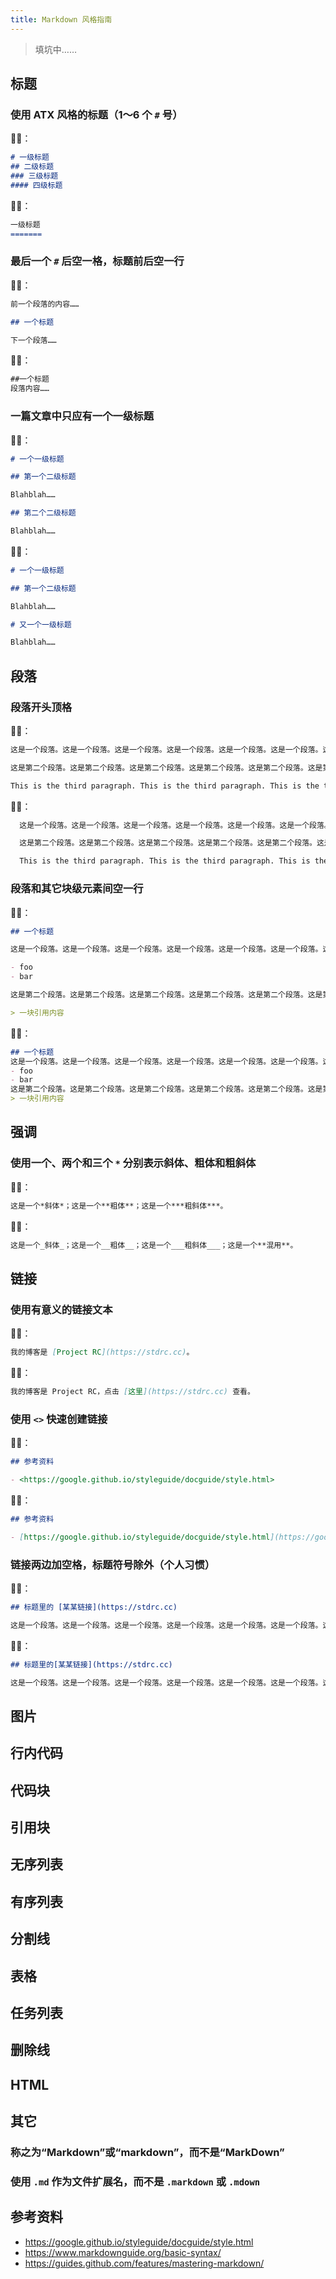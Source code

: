 ```yaml
---
title: Markdown 风格指南
---
```


> 填坑中……

## 标题

### 使用 ATX 风格的标题（1～6 个 `#` 号）

👍🏻：

```md
# 一级标题
## 二级标题
### 三级标题
#### 四级标题
```

👎🏻：

```md
一级标题
=======
```

### 最后一个 `#` 后空一格，标题前后空一行

👍🏻：

```md
前一个段落的内容……

## 一个标题

下一个段落……
```

👎🏻：

```md
##一个标题
段落内容……
```

### 一篇文章中只应有一个一级标题

👍🏻：

```md
# 一个一级标题

## 第一个二级标题

Blahblah……

## 第二个二级标题

Blahblah……
```

👎🏻：

```md
# 一个一级标题

## 第一个二级标题

Blahblah……

# 又一个一级标题

Blahblah……
```

## 段落

### 段落开头顶格

👍🏻：

```md
这是一个段落。这是一个段落。这是一个段落。这是一个段落。这是一个段落。这是一个段落。这是一个段落。这是一个段落。这是一个段落。

这是第二个段落。这是第二个段落。这是第二个段落。这是第二个段落。这是第二个段落。这是第二个段落。这是第二个段落。这是第二个段落。这是第二个段落。这是第二个段落。这是第二个段落。这是第二个段落。这是第二个段落。这是第二个段落。

This is the third paragraph. This is the third paragraph. This is the third paragraph. This is the third paragraph.
```

👎🏻：

```md
  这是一个段落。这是一个段落。这是一个段落。这是一个段落。这是一个段落。这是一个段落。这是一个段落。这是一个段落。这是一个段落。

  这是第二个段落。这是第二个段落。这是第二个段落。这是第二个段落。这是第二个段落。这是第二个段落。这是第二个段落。这是第二个段落。这是第二个段落。这是第二个段落。这是第二个段落。这是第二个段落。这是第二个段落。这是第二个段落。

  This is the third paragraph. This is the third paragraph. This is the third paragraph. This is the third paragraph.
```

### 段落和其它块级元素间空一行

👍🏻：

```md
## 一个标题

这是一个段落。这是一个段落。这是一个段落。这是一个段落。这是一个段落。这是一个段落。这是一个段落。这是一个段落。这是一个段落。

- foo
- bar

这是第二个段落。这是第二个段落。这是第二个段落。这是第二个段落。这是第二个段落。这是第二个段落。这是第二个段落。这是第二个段落。这是第二个段落。这是第二个段落。这是第二个段落。这是第二个段落。这是第二个段落。这是第二个段落。

> 一块引用内容
```

👎🏻：

```md
## 一个标题
这是一个段落。这是一个段落。这是一个段落。这是一个段落。这是一个段落。这是一个段落。这是一个段落。这是一个段落。这是一个段落。
- foo
- bar
这是第二个段落。这是第二个段落。这是第二个段落。这是第二个段落。这是第二个段落。这是第二个段落。这是第二个段落。这是第二个段落。这是第二个段落。这是第二个段落。这是第二个段落。这是第二个段落。这是第二个段落。这是第二个段落。
> 一块引用内容
```

## 强调

### 使用一个、两个和三个 `*` 分别表示斜体、粗体和粗斜体

👍🏻：

```md
这是一个*斜体*；这是一个**粗体**；这是一个***粗斜体***。
```

👎🏻：

```md
这是一个_斜体_；这是一个__粗体__；这是一个___粗斜体___；这是一个**混用**。
```

## 链接

### 使用有意义的链接文本

👍🏻：

```md
我的博客是 [Project RC](https://stdrc.cc)。
```

👎🏻：

```md
我的博客是 Project RC，点击 [这里](https://stdrc.cc) 查看。
```

### 使用 `<>` 快速创建链接

👍🏻：

```md
## 参考资料

- <https://google.github.io/styleguide/docguide/style.html>
```

👎🏻：

```md
## 参考资料

- [https://google.github.io/styleguide/docguide/style.html](https://google.github.io/styleguide/docguide/style.html)
```

### 链接两边加空格，标题符号除外（个人习惯）

👍🏻：

```md
## 标题里的 [某某链接](https://stdrc.cc)

这是一个段落。这是一个段落。这是一个段落。这是一个段落。这是一个段落。这是一个段落。这是一个段落。中间有个 [某某链接](https://stdrc.cc)。这是一个段落。这是一个段落。这是一个段落。
```

👎🏻：

```md
## 标题里的[某某链接](https://stdrc.cc)

这是一个段落。这是一个段落。这是一个段落。这是一个段落。这是一个段落。这是一个段落。这是一个段落。中间有个[某某链接](https://stdrc.cc)。这是一个段落。这是一个段落。这是一个段落。
```

## 图片

## 行内代码

## 代码块

## 引用块

## 无序列表

## 有序列表

## 分割线

## 表格

## 任务列表

## 删除线

## HTML

## 其它

### 称之为“Markdown”或“markdown”，而不是“MarkDown”

### 使用 `.md` 作为文件扩展名，而不是 `.markdown` 或 `.mdown`

## 参考资料

- <https://google.github.io/styleguide/docguide/style.html>
- <https://www.markdownguide.org/basic-syntax/>
- <https://guides.github.com/features/mastering-markdown/>
